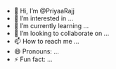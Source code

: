 - 👋 Hi, I’m @PriyaaRajj
- 👀 I’m interested in ...
- 🌱 I’m currently learning ...
- 💞️ I’m looking to collaborate on ...
- 📫 How to reach me ...
- 😄 Pronouns: ...
- ⚡ Fun fact: ...

<!---
PriyaaRajj/PriyaaRajj is a ✨ special ✨ repository because its `README.md` (this file) appears on your GitHub profile.
You can click the Preview link to take a look at your changes.
--->
